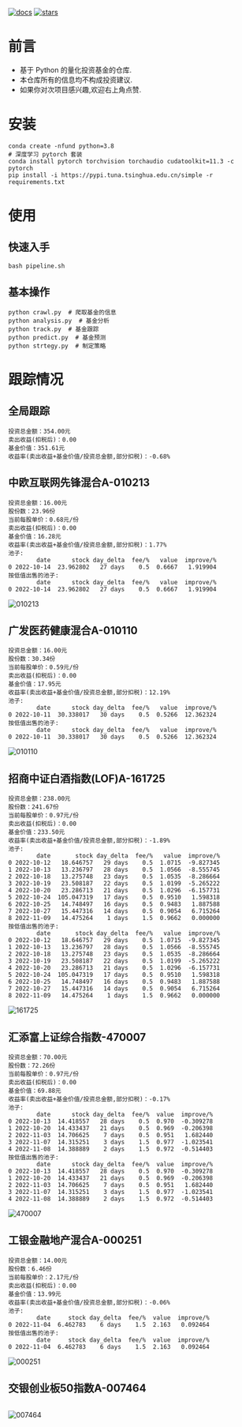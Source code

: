 [![docs](https://readthedocs.org/projects/fund/badge/?version=latest)](https://fund.readthedocs.io/zh_CN/latest/)
[![stars](https://shields.io/github/stars/zhaisilong/fund?style=social)](https://github.com/zhaisilong/fund)

前言
====

-   基于 Python 的量化投资基金的仓库.
-   本仓库所有的信息均不构成投资建议.
-   如果你对次项目感兴趣,欢迎右上角点赞.

安装
====

``` {.bash}
conda create -nfund python=3.8
# 深度学习 pytorch 套装
conda install pytorch torchvision torchaudio cudatoolkit=11.3 -c pytorch
pip install -i https://pypi.tuna.tsinghua.edu.cn/simple -r requirements.txt
```

使用
====

快速入手
--------

``` {.bash}
bash pipeline.sh
```

基本操作
--------

``` {.bash}
python crawl.py  # 爬取基金的信息
python analysis.py  # 基金分析
python track.py  # 基金跟踪
python predict.py  # 基金预测
python strtegy.py  # 制定策略
```

跟踪情况
========

全局跟踪
--------

```{=rst}
投资总金额：354.00元
卖出收益(扣税后)：0.00
基金价值：351.61元
收益率(卖出收益+基金价值/投资总金额,部分扣税)：-0.68%

```
中欧互联网先锋混合A-010213
--------------------------

```{=rst}
投资总金额：16.00元
股份数：23.96份
当前每股单价：0.68元/份
卖出收益(扣税后)：0.00
基金价值：16.28元
收益率(卖出收益+基金价值/投资总金额,部分扣税)：1.77%
池子:
        date      stock day_delta  fee/%   value  improve/%
0 2022-10-14  23.962802   27 days    0.5  0.6667   1.919904
按低值出售的池子:
        date      stock day_delta  fee/%   value  improve/%
0 2022-10-14  23.962802   27 days    0.5  0.6667   1.919904

```
![010213](data/trace/imgs/中欧互联网先锋混合A-010213.png)

广发医药健康混合A-010110
------------------------

```{=rst}
投资总金额：16.00元
股份数：30.34份
当前每股单价：0.59元/份
卖出收益(扣税后)：0.00
基金价值：17.95元
收益率(卖出收益+基金价值/投资总金额,部分扣税)：12.19%
池子:
        date      stock day_delta  fee/%   value  improve/%
0 2022-10-11  30.338017   30 days    0.5  0.5266  12.362324
按低值出售的池子:
        date      stock day_delta  fee/%   value  improve/%
0 2022-10-11  30.338017   30 days    0.5  0.5266  12.362324

```
![010110](data/trace/imgs/广发医药健康混合A-010110.png)

招商中证白酒指数(LOF)A-161725
-----------------------------

```{=rst}
投资总金额：238.00元
股份数：241.67份
当前每股单价：0.97元/份
卖出收益(扣税后)：0.00
基金价值：233.50元
收益率(卖出收益+基金价值/投资总金额,部分扣税)：-1.89%
池子:
        date       stock day_delta  fee/%   value  improve/%
0 2022-10-12   18.646757   29 days    0.5  1.0715  -9.827345
1 2022-10-13   13.236797   28 days    0.5  1.0566  -8.555745
2 2022-10-18   13.275748   23 days    0.5  1.0535  -8.286664
3 2022-10-19   23.508187   22 days    0.5  1.0199  -5.265222
4 2022-10-20   23.286713   21 days    0.5  1.0296  -6.157731
5 2022-10-24  105.047319   17 days    0.5  0.9510   1.598318
6 2022-10-25   14.748497   16 days    0.5  0.9483   1.887588
7 2022-10-27   15.447316   14 days    0.5  0.9054   6.715264
8 2022-11-09   14.475264    1 days    1.5  0.9662   0.000000
按低值出售的池子:
        date       stock day_delta  fee/%   value  improve/%
0 2022-10-12   18.646757   29 days    0.5  1.0715  -9.827345
1 2022-10-13   13.236797   28 days    0.5  1.0566  -8.555745
2 2022-10-18   13.275748   23 days    0.5  1.0535  -8.286664
3 2022-10-19   23.508187   22 days    0.5  1.0199  -5.265222
4 2022-10-20   23.286713   21 days    0.5  1.0296  -6.157731
5 2022-10-24  105.047319   17 days    0.5  0.9510   1.598318
6 2022-10-25   14.748497   16 days    0.5  0.9483   1.887588
7 2022-10-27   15.447316   14 days    0.5  0.9054   6.715264
8 2022-11-09   14.475264    1 days    1.5  0.9662   0.000000

```
![161725](data/trace/imgs/招商中证白酒指数(LOF)A-161725.png)

汇添富上证综合指数-470007
-------------------------

```{=rst}
投资总金额：70.00元
股份数：72.26份
当前每股单价：0.97元/份
卖出收益(扣税后)：0.00
基金价值：69.88元
收益率(卖出收益+基金价值/投资总金额,部分扣税)：-0.17%
池子:
        date      stock day_delta  fee/%  value  improve/%
0 2022-10-13  14.418557   28 days    0.5  0.970  -0.309278
1 2022-10-20  14.433437   21 days    0.5  0.969  -0.206398
2 2022-11-03  14.706625    7 days    0.5  0.951   1.682440
3 2022-11-07  14.315251    3 days    1.5  0.977  -1.023541
4 2022-11-08  14.388889    2 days    1.5  0.972  -0.514403
按低值出售的池子:
        date      stock day_delta  fee/%  value  improve/%
0 2022-10-13  14.418557   28 days    0.5  0.970  -0.309278
1 2022-10-20  14.433437   21 days    0.5  0.969  -0.206398
2 2022-11-03  14.706625    7 days    0.5  0.951   1.682440
3 2022-11-07  14.315251    3 days    1.5  0.977  -1.023541
4 2022-11-08  14.388889    2 days    1.5  0.972  -0.514403

```
![470007](data/trace/imgs/汇添富上证综合指数-470007.png)

工银金融地产混合A-000251
------------------------

```{=rst}
投资总金额：14.00元
股份数：6.46份
当前每股单价：2.17元/份
卖出收益(扣税后)：0.00
基金价值：13.99元
收益率(卖出收益+基金价值/投资总金额,部分扣税)：-0.06%
池子:
        date     stock day_delta  fee/%  value  improve/%
0 2022-11-04  6.462783    6 days    1.5  2.163   0.092464
按低值出售的池子:
        date     stock day_delta  fee/%  value  improve/%
0 2022-11-04  6.462783    6 days    1.5  2.163   0.092464

```
![000251](data/trace/imgs/工银金融地产混合A-000251.png)

交银创业板50指数A-007464
------------------------

```{=rst}
```
![007464](data/trace/imgs/交银创业板50指数A-007464.png)
